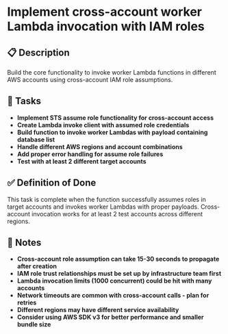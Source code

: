 # Implement cross-account worker Lambda invocation with IAM roles

## 📋 Description

Build the core functionality to invoke worker Lambda functions in different AWS accounts using cross-account IAM role assumptions.

## 📝 Tasks

- **Implement STS assume role functionality for cross-account access**
- **Create Lambda invoke client with assumed role credentials**
- **Build function to invoke worker Lambdas with payload containing database list**
- **Handle different AWS regions and account combinations**
- **Add proper error handling for assume role failures**
- **Test with at least 2 different target accounts**

## ✅ Definition of Done

This task is complete when the function successfully assumes roles in target accounts and invokes worker Lambdas with proper payloads. Cross-account invocation works for at least 2 test accounts across different regions.

## 📝 Notes

- **Cross-account role assumption can take 15-30 seconds to propagate after creation**
- **IAM role trust relationships must be set up by infrastructure team first**
- **Lambda invocation limits (1000 concurrent) could be hit with many accounts**
- **Network timeouts are common with cross-account calls - plan for retries**
- **Different regions may have different service availability**
- **Consider using AWS SDK v3 for better performance and smaller bundle size**